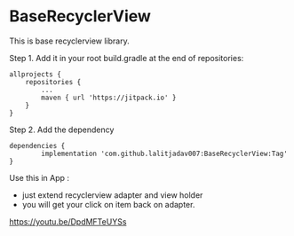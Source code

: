 # BaseRecyclerView
This is base recyclerview library.

Step 1. Add it in your root build.gradle at the end of repositories:

	allprojects {
		repositories {
			...
			maven { url 'https://jitpack.io' }
		}
	}
Step 2. Add the dependency

	dependencies {
	        implementation 'com.github.lalitjadav007:BaseRecyclerView:Tag'
	}


Use this in App : 

- just extend recyclerview adapter and view holder
- you will get your click on item back on adapter.


https://youtu.be/DpdMFTeUYSs



